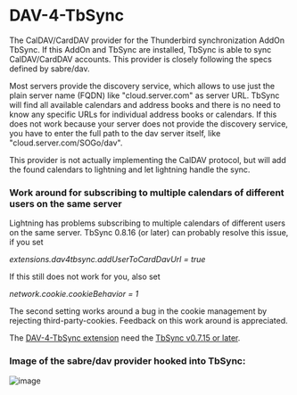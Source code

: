 # DAV-4-TbSync
The CalDAV/CardDAV provider for the Thunderbird synchronization AddOn TbSync. If this AddOn and TbSync are installed, TbSync is able to sync CalDAV/CardDAV accounts. This provider is closely following the specs defined by sabre/dav.

Most servers provide the discovery service, which allows to use just the plain server name (FQDN) like "cloud.server.com" as server URL. TbSync will find all available calendars and address books and there is no need to know any specific URLs for individual address books or calendars. If this does not work because your server does not provide the discovery service, you have to enter the full path to the dav server itself, like "cloud.server.com/SOGo/dav".

This provider is not actually implementing the CalDAV protocol, but will add the found calendars to lightning and let lightning handle the sync. 

### Work around for subscribing to multiple calendars of different users on the same server

Lightning has problems subscribing to multiple calendars of different users on the same server. TbSync 0.8.16 (or later) can probably resolve this issue, if you set

*extensions.dav4tbsync.addUserToCardDavUrl = true*

If this still does not work for you, also set

*network.cookie.cookieBehavior = 1*

The second setting works around a bug in the cookie management by rejecting third-party-cookies. Feedback on this work around is appreciated.


The [DAV-4-TbSync extension](https://github.com/jobisoft/DAV-4-TbSync/releases) need the [TbSync v0.7.15 or later](https://github.com/jobisoft/TbSync/releases).

### Image of the sabre/dav provider hooked into TbSync:

![image](https://raw.githubusercontent.com/jobisoft/DAV-4-TbSync/master/screenshots/AddAccount.png)
